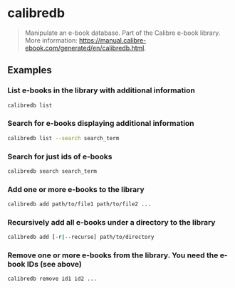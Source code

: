 # calibredb

> Manipulate an e-book database. Part of the Calibre e-book library. More information: <https://manual.calibre-ebook.com/generated/en/calibredb.html>.

## Examples

### List e-books in the library with additional information

```bash
calibredb list
```

### Search for e-books displaying additional information

```bash
calibredb list --search search_term
```

### Search for just ids of e-books

```bash
calibredb search search_term
```

### Add one or more e-books to the library

```bash
calibredb add path/to/file1 path/to/file2 ...
```

### Recursively add all e-books under a directory to the library

```bash
calibredb add [-r|--recurse] path/to/directory
```

### Remove one or more e-books from the library. You need the e-book IDs (see above)

```bash
calibredb remove id1 id2 ...
```
